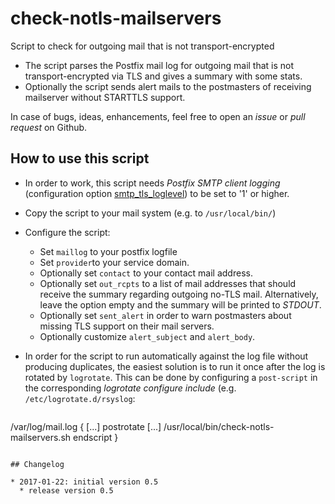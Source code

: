 # check-notls-mailservers

Script to check for outgoing mail that is not transport-encrypted

* The script parses the Postfix mail log for outgoing mail that is not
  transport-encrypted via TLS and gives a summary with some stats.
* Optionally the script sends alert mails to the postmasters of receiving
  mailserver without STARTTLS support.

In case of bugs, ideas, enhancements, feel free to open an *issue* or *pull
request* on Github.

## How to use this script

* In order to work, this script needs *Postfix SMTP client logging*
  (configuration option [smtp_tls_loglevel](http://www.postfix.org/postconf.5.html#smtp_tls_loglevel))
  to be set to '1' or higher.
* Copy the script to your mail system (e.g. to ```/usr/local/bin/```)
* Configure the script:
  * Set ```maillog``` to your postfix logfile
  * Set ```provider```to your service domain.
  * Optionally set ```contact``` to your contact mail address.
  * Optionally set ```out_rcpts``` to a list of mail addresses that should
    receive the summary regarding outgoing no-TLS mail. Alternatively, leave
    the option empty and the summary will be printed to *STDOUT*.
  * Optionally set ```sent_alert``` in order to warn postmasters about missing
    TLS support on their mail servers.
  * Optionally customize ```alert_subject``` and ```alert_body```.

* In order for the script to run automatically against the log file without
  producing duplicates, the easiest solution is to run it once after the log
  is rotated by ```logrotate```. This can be done by configuring a
  ```post-script``` in the corresponding *logrotate configure include* (e.g.
  ```/etc/logrotate.d/rsyslog```:
  ```
/var/log/mail.log
{
	[...]
	postrotate
		[...]
		/usr/local/bin/check-notls-mailservers.sh
	endscript
}
```

## Changelog

* 2017-01-22: initial version 0.5
  * release version 0.5
